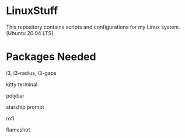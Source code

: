 # LinuxStuff
This repository contains scripts and configurations for my Linux system. (Ubuntu 20.04 LTS)

# Packages Needed
i3, i3-radius, i3-gaps

kitty terminal

polybar

starship prompt

rofi

flameshot

